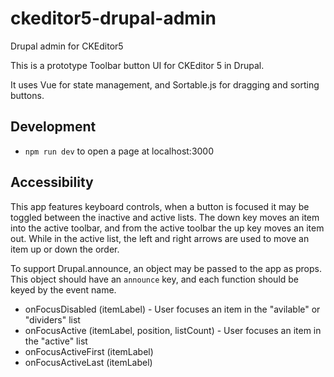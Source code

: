 # ckeditor5-drupal-admin
Drupal admin for CKEditor5

This is a prototype Toolbar button UI for CKEditor 5 in Drupal.

It uses Vue for state management, and Sortable.js for dragging and sorting buttons.

## Development

* `npm run dev` to open a page at localhost:3000

## Accessibility

This app features keyboard controls, when a button is focused it may be toggled between the inactive and active lists.
The down key moves an item into the active toolbar, and from the active toolbar the up key moves an item out.
While in the active list, the left and right arrows are used to move an item up or down the order.

To support Drupal.announce, an object may be passed to the app as props. This object should have an `announce` key,
and each function should be keyed by the event name.

* onFocusDisabled (itemLabel) - User focuses an item in the "avilable" or "dividers" list
* onFocusActive (itemLabel, position, listCount) - User focuses an item in the "active" list
* onFocusActiveFirst (itemLabel)
* onFocusActiveLast (itemLabel)